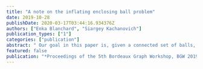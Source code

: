 ```yaml
---
title: "A note on the inflating enclosing ball problem"
date: 2019-10-28
publishDate: 2020-03-17T03:44:16.934376Z
authors: ["Enka Blanchard", "Siargey Kachanovich"]
publication_types: ["1"]
categories: ["publication"]
abstract: " Our goal in this paper is, given a connected set of balls, to select  and inflate one ball to  cover the whole set with the minimal radius. More formally, we are given  an abstract metric space and a path-connected set of balls with given centres $c_1,c_2,\\dots, c_n$ and radii $r_1, r_2,\\dots, r_n$. We want to choose one of the centres and create a ball of radius $R$ around it to cover the whole set of balls with minimal $R$.  By using arguments from graph theory, we show that  $R <= r_a+∑_jr_j$, where  $r_a$ is the mean of the two biggest radii among the $r_i$. This bound is tight. Finally, we show that in the usual complexity models, computing this centre requires $Θ(n^2)$ operations. "
featured: false
publication: "*Proceedings of the 5th Bordeaux Graph Workshop, BGW 2019, Bordeaux, France, October 28-31, 2019*"
---
```


